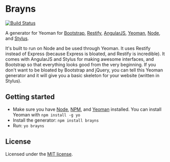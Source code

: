 # Brayns
[![Build Status](https://secure.travis-ci.org/jamescostian/brayns.png?branch=master)](https://travis-ci.org/jamescostian/brayns)

A generator for Yeoman for [Bootstrap](http://twitter.github.io/bootstrap/), [Restify](http://mcavage.github.io/node-restify/), [AngularJS](http://angularjs.org/), [Yeoman](http://yeoman.io/), [Node](http://nodejs.org/), and [Stylus](http://learnboost.github.io/stylus/).

It's built to run on Node and be used through Yeoman.
It uses Restify instead of Express (because Express is bloated, and Restify is incredible).
It comes with AngularJS and Stylus for making awesome interfaces, and Bootstrap so that everything looks good from the very beginning.
If you don't want to be bloated by Bootstrap and jQuery, you can tell this Yeoman generator and it will give you a basic skeleton for your website (written in Stylus).

## Getting started
- Make sure you have [Node](http://nodejs.org/), [NPM](http://npmjs.org/), and [Yeoman](https://github.com/yeoman/yo) installed. You can install Yeoman with `npm install -g yo`
- Install the generator: `npm install brayns`
- Run: `yo brayns`

## License
Licensed under the [MIT license](LICENSE).
